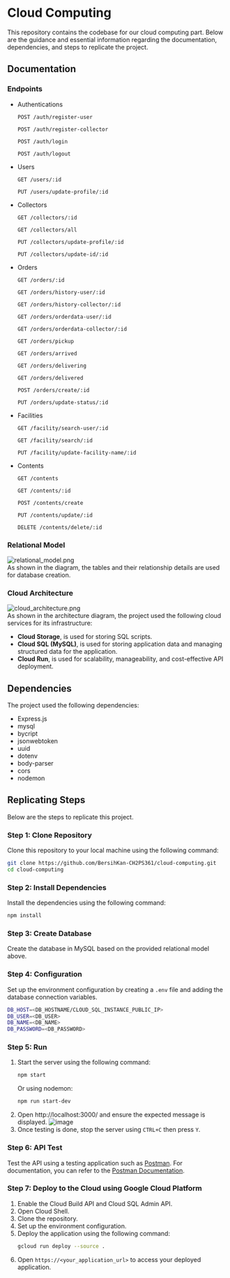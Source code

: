 # Cloud Computing
This repository contains the codebase for our cloud computing part. Below are the guidance and essential information regarding the documentation, dependencies, and steps to replicate the project.

## Documentation
### Endpoints
* Authentications
  ```
  POST /auth/register-user
  ```
  ```
  POST /auth/register-collector
  ```
  ```
  POST /auth/login
  ```
  ```
  POST /auth/logout
  ```
* Users
  ```
  GET /users/:id
  ```
  ```
  PUT /users/update-profile/:id
  ```
* Collectors
  ```
  GET /collectors/:id
  ```
  ```
  GET /collectors/all
  ```
  ```
  PUT /collectors/update-profile/:id
  ```
  ```
  PUT /collectors/update-id/:id
  ```
* Orders
  ```
  GET /orders/:id
  ```
  ```
  GET /orders/history-user/:id
  ```
  ```
  GET /orders/history-collector/:id
  ```
  ```
  GET /orders/orderdata-user/:id
  ```
  ```
  GET /orders/orderdata-collector/:id
  ```
  ```
  GET /orders/pickup
  ```
  ```
  GET /orders/arrived
  ```
  ```
  GET /orders/delivering
  ```
  ```
  GET /orders/delivered
  ```
  ```
  POST /orders/create/:id
  ```
  ```
  PUT /orders/update-status/:id
  ```
* Facilities
  ```
  GET /facility/search-user/:id
  ```
  ```
  GET /facility/search/:id
  ```
  ```
  PUT /facility/update-facility-name/:id
  ```
* Contents
  ```
  GET /contents
  ```
  ```
  GET /contents/:id
  ```
  ```
  POST /contents/create
  ```
  ```
  PUT /contents/update/:id
  ```
  ```
  DELETE /contents/delete/:id
  ```

### Relational Model
![relational_model.png](https://github.com/BersihKan-CH2PS361/cloud-computing/blob/main/diagrams/relational-model.png) <br>
As shown in the diagram, the tables and their relationship details are used for database creation.

### Cloud Architecture
![cloud_architecture.png](https://github.com/BersihKan-CH2PS361/cloud-computing/blob/main/diagrams/cloud-architecture.png) <br>
As shown in the architecture diagram, the project used the following cloud services for its infrastructure:
* __Cloud Storage__, is used for storing SQL scripts.
* __Cloud SQL (MySQL)__, is used for storing application data and managing structured data for the application.
* __Cloud Run__, is used for scalability, manageability, and cost-effective API deployment.

## Dependencies
The project used the following dependencies:
* Express.js
* mysql
* bycript
* jsonwebtoken
* uuid
* dotenv
* body-parser
* cors
* nodemon

## Replicating Steps
Below are the steps to replicate this project.
### Step 1: Clone Repository
Clone this repository to your local machine using the following command:
```bash
git clone https://github.com/BersihKan-CH2PS361/cloud-computing.git
cd cloud-computing
```
### Step 2: Install Dependencies
Install the dependencies using the following command:
```bash
npm install
```
### Step 3: Create Database
Create the database in MySQL based on the provided relational model above.
### Step 4: Configuration
Set up the environment configuration by creating a `.env` file and adding the database connection variables.
```bash
DB_HOST=<DB_HOSTNAME/CLOUD_SQL_INSTANCE_PUBLIC_IP>
DB_USER=<DB_USER>
DB_NAME=<DB_NAME>
DB_PASSWORD=<DB_PASSWORD>
```
### Step 5: Run
1. Start the server using the following command:
   ```bash
   npm start
   ```
   Or using nodemon:
   ```bash
   npm run start-dev
   ```
2. Open http://localhost:3000/ and ensure the expected message is displayed.
   ![image](https://github.com/BersihKan-CH2PS361/cloud-computing/assets/87643077/2f2b4e3c-0007-426b-a112-a80984264104)
3. Once testing is done, stop the server using `CTRL+C` then press `Y`.
### Step 6: API Test
Test the API using a testing application such as [Postman](https://www.postman.com/). For documentation, you can refer to the [Postman Documentation](https://learning.postman.com/docs/sending-requests/requests/).
### Step 7: Deploy to the Cloud using Google Cloud Platform
1. Enable the Cloud Build API and Cloud SQL Admin API.
2. Open Cloud Shell.
3. Clone the repository.
4. Set up the environment configuration.
5. Deploy the application using the following command:
   ```bash
   gcloud run deploy --source .
   ```
6. Open `https://<your_application_url>` to access your deployed application.
